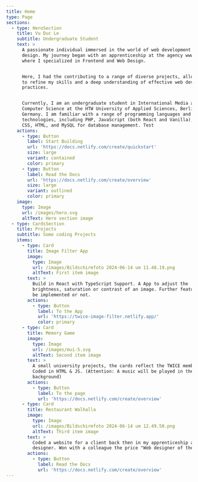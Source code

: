 ```yaml
---
title: Home
type: Page
sections:
  - type: HeroSection
    title: Vu Duc Le
    subtitle: Undergraduate Student
    text: >
      A passionate individual immersed in the world of web development and
      design. My journey began with an apprenticeship at the agency wwwe GmbH,
      where I specialized in Frontend and Web Design.


      Here, I had the contributing to a range of diverse projects, allowing me
      to refine my skills and a deep understanding of effective web development
      practices.


      Currently, I am an undergraduate student in International Media and
      Computer Science at the HTW University of Applied Sciences, Berlin,
      Germany. I am familiar with a range of programming languages and
      technologies, including PHP, JavaScript (both React and Vanilla), Java,
      CSS, HTML, and MySQL for database management. Test
    actions:
      - type: Button
        label: Start Building
        url: 'https://docs.netlify.com/create/quickstart'
        size: large
        variant: contained
        color: primary
      - type: Button
        label: Read the Docs
        url: 'https://docs.netlify.com/create/overview'
        size: large
        variant: outlined
        color: primary
    image:
      type: Image
      url: /images/hero.svg
      altText: Hero section image
  - type: CardsSection
    title: Projects
    subtitle: Some coding Projects
    items:
      - type: Card
        title: Image Filter App
        image:
          type: Image
          url: /images/Bildschirmfoto 2024-06-14 um 11.48.19.png
          altText: First item image
        text: >
          Build in React with TypeScript Support. A App to adjust the
          brightness, saturation or contrast of an image. Further features will
          be implemented or not.
        actions:
          - type: Button
            label: To the App
            url: 'https://twice-image-filter.netlify.app/'
            color: primary
      - type: Card
        title: Memory Game
        image:
          type: Image
          url: /images/mui-5.svg
          altText: Second item image
        text: >
          A small university projects, the cards reflect the TWICE members.
          Coded in HTML & JS. (Attention: A music will be played in the
          background)
        actions:
          - type: Button
            label: To the page
            url: 'https://docs.netlify.com/create/overview'
      - type: Card
        title: Restaurant Walhalla
        image:
          type: Image
          url: /images/Bildschirmfoto 2024-06-14 um 12.49.50.png
          altText: Third item image
        text: >
          Coded a website for a client back then in my apprenticeship as a web
          designer. Won with a colleague the price "Web designer of the month".
        actions:
          - type: Button
            label: Read the Docs
            url: 'https://docs.netlify.com/create/overview'
---
```

